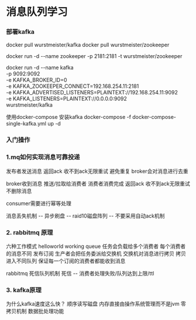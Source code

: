 # 消息队列学习

### 部署kafka 
docker pull wurstmeister/kafka
docker pull wurstmeister/zookeeper

docker run -d --name zookeeper -p 2181:2181 -t wurstmeister/zookeeper

docker run -d --name kafka \
-p 9092:9092 \
-e KAFKA_BROKER_ID=0 \
-e KAFKA_ZOOKEEPER_CONNECT=192.168.254.11:2181 \
-e KAFKA_ADVERTISED_LISTENERS=PLAINTEXT://192.168.254.11:9092 \
-e KAFKA_LISTENERS=PLAINTEXT://0.0.0.0:9092  \
wurstmeister/kafka

使用docker-compose 安装kafka
docker-compose -f docker-compose-single-kafka.yml up -d

### 入门操作

### 1.mq如何实现消息可靠投递

发布者发送消息  返回ack 收不到ack无限重试 
避免重复 broker会对消息进行去重

broker收到消息 推送/拉取给消费者 消费者消费完成 返回ack 收不到ack无限重试不删除消息

consumer需要进行幂等处理

消息丢失机制 -- 异步刷盘
           -- raid10磁盘阵列
           -- 不要采用自动ack机制

### 2. rabbitmq 原理

六种工作模式
helloworld
working queue 任务会负载给多个消费者 每个消费者的消息不同
发布订阅       生产者会把任务委派给交换机 交换机对消息进行拷贝 拷贝进入不同队列 保证每一个订阅的消费者都能收到消息


rabbitmq 死信队列机制
死信 -- 消费者处理失败/队列达到上限/ttl

### 3. kafka原理

为什么kafka速度这么快？
顺序读写磁盘
内存直接由操作系统管理而不是jvm
零拷贝机制
数据批处理功能

